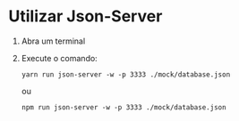 # Utilizar Json-Server

1. Abra um terminal
2. Execute o comando:

   ```yarn run json-server -w -p 3333 ./mock/database.json```

   ou

   ``` npm run json-server -w -p 3333 ./mock/database.json ```
